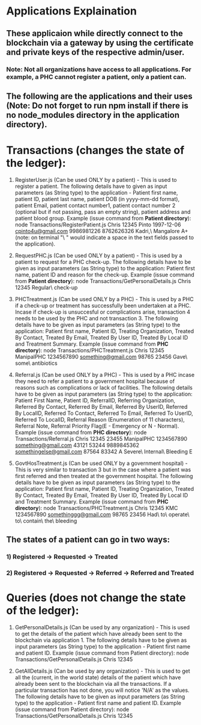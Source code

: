 # Applications Explaination

## These applicaion while directly connect to the blockchain via a gateway by using the certificate and private keys of the respective admin/user. 

### Note: Not all organizations have access to all applications. For example, a PHC cannot register a patient, only a patient can.

## The following are the applications and their uses (Note: Do not forget to run npm install if there is no node_modules directory in the application directory).

# Transactions (changes the state of the ledger):

1. RegisterUser.js (Can be used ONLY by a patient) - This is used to register a patient. The following details have to given as input parameters (as String type) to the application - Patient first name, patient ID, patient last name, patient DOB (in yyyy-mm-dd format), patient Email, patient contact number1, patient contact number 2 (optional but if not passing, pass an empty string), patient address and patient blood group. Example (issue command from <b>Patient directory</b>): node Transactions/RegisterPatient.js Chris 12345 Pinto 1997-12-06 cpinto4u@gmail.com 9986981226 8762626326 Kadri,\ Mangalore A+ (note: on terminal "\ " would indicate a space in the text fields passed to the application). 

2. RequestPHC.js (Can be used ONLY by a patient) - This is used by a patient to request for a PHC check-up. The following details have to be given as input parameters (as String type) to the application: Patient first name, patient ID and reason for the check-up. Example (issue command from <b>Patient directory</b>): node Transactions/GetPersonalDetails.js Chris 12345 Regular\ check-up

3. PHCTreatment.js (Can be used ONLY by a PHC) - This is used by a PHC if a check-up or treatment has successfully been undertaken at a PHC. Incase if check-up is unsuccesful or complications arise, transaction 4 needs to be used by the PHC and not transaction 3. The following details have to be given as input parameters (as String type) to the application: Patient first name, Patient ID, Treating Organization, Treated By Contact, Treated By Email, Treated By User ID, Treated By Local ID and Treatment Summary. Example (issue command from <b>PHC directory</b>): node Transactions/PHCTreatment.js Chris 12345 ManipalPHC 1234567890 something@gmail.com 98765 23456 Gave\ some\ antibiotics 

4. Referral.js (Can be used ONLY by a PHC) - This is used by a PHC incase they need to refer a patient to a government hospital because of reasons such as complications or lack of facilities. The following details have to be given as input parameters (as String type) to the application: Patient First Name, Patient ID, ReferralID, Referring Organization, Referred By Contact, Referred By Email, Referred By UserID, Referred By LocalID, Referred To Contact, Referred To Email, Referred To UserID, Referred To LocalID, Referral Reason (Enumeration of 11 characters), Referral Note, Referral Priority Flag(E - Emergency or N - Normal). Example (issue command from <b>PHC directory</b>): node Transactions/Referral.js Chris 12345 23455 ManipalPHC 1234567890 something@gmail.com 43121 53244 9889845362 somethingelse@gmail.com 87564 83342 A Severe\ Internal\ Bleeding E

5. GovtHosTreatment.js (Can be used ONLY by a government hospital) - This is very similar to transaction 3 but in the case where a patient was first referred and then treated at the government hospital. The following details have to be given as input parameters (as String type) to the application: Patient first name, Patient ID, Treating Organization, Treated By Contact, Treated By Email, Treated By User ID, Treated By Local ID and Treatment Summary. Example (issue command from <b>PHC directory</b>): node Transactions/PHCTreatment.js Chris 12345 KMC 1234567890 somethinggg@gmail.com 98765 23456 Had\ to\ operate\ to\ contain\ the\ bleeding

## The states of a patient can go in two ways:
### 1) Registered -> Requested -> Treated
### 2) Registered -> Requested -> Referred -> Referred and Treated

# Queries (does not change the state of the ledger):

1. GetPersonalDetails.js (Can be used by any organization) - This is used to get the details of the patient which have already been sent to the blockchain via application 1. The following details have to be given as input parameters (as String type) to the application - Patient first name and patient ID. Example (issue command from Patient directory): node Transactions/GetPersonalDetails.js Chris 12345

1. GetAllDetails.js (Can be used by any organization) - This is used to get all the (current, in the world state) details of the patient which have already been sent to the blockchain via all the transactions. If a particular transaction has not done, you will notice 'N/A' as the values. The following details have to be given as input parameters (as String type) to the application - Patient first name and patient ID. Example (issue command from Patient directory): node Transactions/GetPersonalDetails.js Chris 12345
